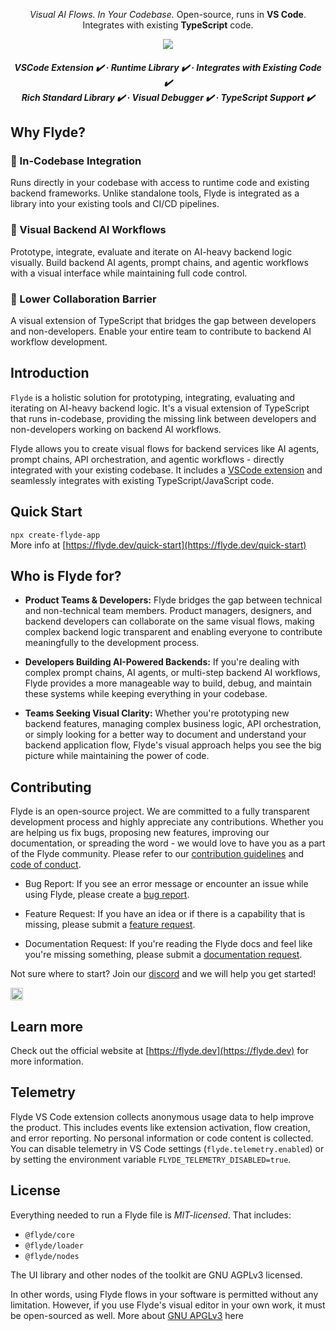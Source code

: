 <p align="center">
    <i>Visual AI Flows. In Your Codebase.</i> Open-source, runs in <strong>VS Code</strong>.<br/>Integrates with existing <strong>TypeScript</strong> code.
</p>


<div align="center">
    <img src="https://github.com/user-attachments/assets/97a5ce55-da02-4d76-bf4d-d0b1800f8c56"/>
</div>

<h5 align="center">
  
<strong>VSCode Extension ✔️</strong> · <strong>Runtime Library ✔️</strong> · <strong>Integrates with Existing Code ✔️</strong>
<br/>
<strong>Rich Standard Library ✔️</strong> · <strong>Visual Debugger ✔️</strong> · <strong>TypeScript Support ✔️</strong>
</h5>

## Why Flyde?

### 🔧 In-Codebase Integration
Runs directly in your codebase with access to runtime code and existing backend frameworks. Unlike standalone tools, Flyde is integrated as a library into your existing tools and CI/CD pipelines.

### 🤖 Visual Backend AI Workflows  
Prototype, integrate, evaluate and iterate on AI-heavy backend logic visually. Build backend AI agents, prompt chains, and agentic workflows with a visual interface while maintaining full code control.

### 🤝 Lower Collaboration Barrier
A visual extension of TypeScript that bridges the gap between developers and non-developers. Enable your entire team to contribute to backend AI workflow development.

## Introduction

`Flyde` is a holistic solution for prototyping, integrating, evaluating and iterating on AI-heavy backend logic. It's a visual extension of TypeScript that runs in-codebase, providing the missing link between developers and non-developers working on backend AI workflows. 

Flyde allows you to create visual flows for backend services like AI agents, prompt chains, API orchestration, and agentic workflows - directly integrated with your existing codebase. It includes a [VSCode extension](https://marketplace.visualstudio.com/items?itemName=flyde.flyde-vscode) and seamlessly integrates with existing TypeScript/JavaScript code.

## Quick Start

`npx create-flyde-app`  
More info at [https://flyde.dev/quick-start](https://flyde.dev/quick-start)


## Who is Flyde for?

- **Product Teams & Developers:** Flyde bridges the gap between technical and non-technical team members. Product managers, designers, and backend developers can collaborate on the same visual flows, making complex backend logic transparent and enabling everyone to contribute meaningfully to the development process.

- **Developers Building AI-Powered Backends:** If you're dealing with complex prompt chains, AI agents, or multi-step backend AI workflows, Flyde provides a more manageable way to build, debug, and maintain these systems while keeping everything in your codebase.

- **Teams Seeking Visual Clarity:** Whether you're prototyping new backend features, managing complex business logic, API orchestration, or simply looking for a better way to document and understand your backend application flow, Flyde's visual approach helps you see the big picture while maintaining the power of code.

## Contributing

Flyde is an open-source project. We are committed to a fully transparent development process and highly appreciate any contributions. Whether you are helping us fix bugs, proposing new features, improving our documentation, or spreading the word - we would love to have you as a part of the Flyde community. Please refer to our [contribution guidelines](./CONTRIBUTING.md) and [code of conduct](./CODE_OF_CONDUCT.md).

- Bug Report: If you see an error message or encounter an issue while using Flyde, please create a [bug report](https://github.com/flydelabs/flyde/issues/new?assignees=&labels=type%3A+bug&template=bug.yaml&title=%F0%9F%90%9B+Bug+Report%3A+).

- Feature Request: If you have an idea or if there is a capability that is missing, please submit a [feature request](https://github.com/flydelabs/flyde/issues/new?assignees=&labels=type%3A+feature+request&template=feature.yml).

- Documentation Request: If you're reading the Flyde docs and feel like you're missing something, please submit a [documentation request](https://github.com/flydelabs/flyde/issues/new).

Not sure where to start? Join our [discord](https://www.flyde.dev/discord) and we will help you get started!

<a href="https://flyde.dev/discord">
    <img src="https://img.shields.io/badge/discord-7289da.svg?style=flat-square&logo=discord" alt="discord" style="height: 20px;">
  </a>

## Learn more

Check out the official website at [https://flyde.dev](https://flyde.dev) for more information.

## Telemetry

Flyde VS Code extension collects anonymous usage data to help improve the product. This includes events like extension activation, flow creation, and error reporting. No personal information or code content is collected. You can disable telemetry in VS Code settings (`flyde.telemetry.enabled`) or by setting the environment variable `FLYDE_TELEMETRY_DISABLED=true`.

## License

Everything needed to run a Flyde file is _MIT-licensed_. That includes:

- `@flyde/core`
- `@flyde/loader`
- `@flyde/nodes`

The UI library and other nodes of the toolkit are GNU AGPLv3 licensed.

In other words, using Flyde flows in your software is permitted without any limitation. However, if you use Flyde's visual editor in your own work, it must be open-sourced as well. More about [GNU APGLv3](https://choosealicense.com/licenses/agpl-3.0/) here
